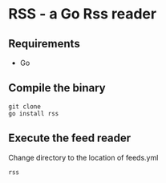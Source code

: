# RSS - a Go Rss reader

## Requirements
- Go

## Compile the binary

```
git clone 
go install rss
```

## Execute the feed reader
Change directory to the location of feeds.yml
```
rss
```
